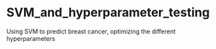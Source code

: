 # SVM_and_hyperparameter_testing
Using SVM to predict breast cancer, optimizing the different hyperparameters
